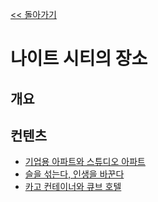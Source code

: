 [<< 돌아가기](../readme.md)
# 나이트 시티의 장소

## 개요

## 컨텐츠
- [기업용 아파트와 스튜디오 아파트]()
- [슬을 섞는다, 인생을 바꾼다]()
- [카고 컨테이너와 큐브 호텔]()